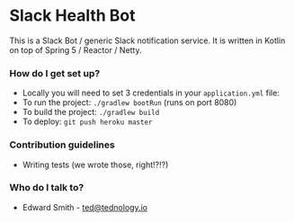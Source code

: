 # Slack Health Bot #

This is a Slack Bot / generic Slack notification service. It is written in Kotlin on top of Spring 5 / Reactor / Netty.

### How do I get set up? ###

* Locally you will need to set 3 credentials in your `application.yml` file: 
* To run the project: `./gradlew bootRun` (runs on port 8080)
* To build the project: `./gradlew build`
* To deploy: `git push heroku master`

### Contribution guidelines ###

* Writing tests (we wrote those, right!?!?)

### Who do I talk to? ###

* Edward Smith - ted@tednology.io